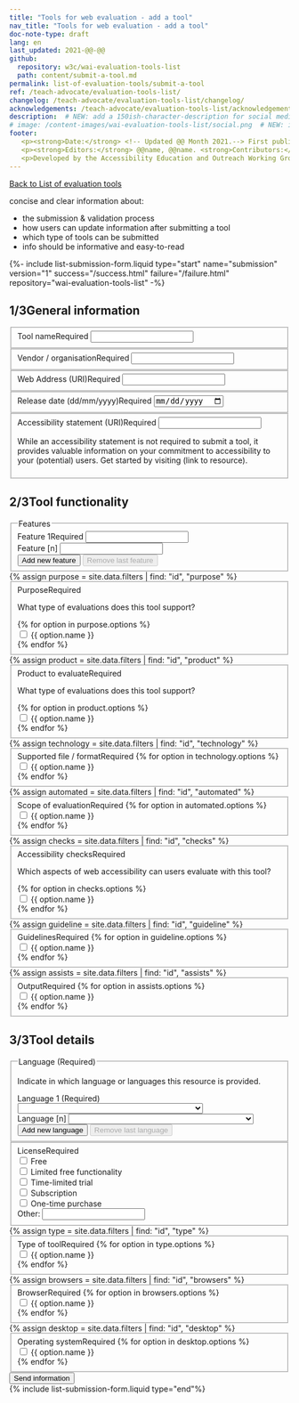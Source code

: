 ```yaml
---
title: "Tools for web evaluation - add a tool"
nav_title: "Tools for web evaluation - add a tool"
doc-note-type: draft
lang: en   
last_updated: 2021-@@-@@
github:
  repository: w3c/wai-evaluation-tools-list
  path: content/submit-a-tool.md
permalink: list-of-evaluation-tools/submit-a-tool
ref: /teach-advocate/evaluation-tools-list/
changelog: /teach-advocate/evaluation-tools-list/changelog/
acknowledgements: /teach-advocate/evaluation-tools-list/acknowledgements/
description:  # NEW: add a 150ish-character-description for social media   # translate the description
# image: /content-images/wai-evaluation-tools-list/social.png  # NEW: image for social media (leave commented out if we don't have a specific one for this reource)
footer: 
   <p><strong>Date:</strong> <!-- Updated @@ Month 2021.--> First published Month 20@@. CHANGELOG.</p>
   <p><strong>Editors:</strong> @@name, @@name. <strong>Contributors:</strong> @@name, @@name, and <a href="https://www.w3.org/groups/wg/eowg/participants">participants of the EOWG</a>. ACKNOWLEDGEMENTS lists contributors and credits.</p>
   <p>Developed by the Accessibility Education and Outreach Working Group (<a href="http://www.w3.org/WAI/EO/">EOWG</a>). Developed as part of the <a href="https://www.w3.org/WAI/about/projects/wai-coop/">WAI-CooP project</a>, co-funded by the European Commission.</p>
---
```

<!-- markdownlint-disable no-inline-html -->

<div style="grid-column: 4 / span 4">

<style>
{% include css/styles.css %}
main > header { grid-column: 4 / span 4; }
</style>

<div class="submission-header">
  <a href="../list-of-evaluation-tools/">Back to List of evaluation tools</a>
  <p>
    concise and clear information about:
  </p>
  <ul>
    <li>the submission & validation process</li>
    <li>how users can update information after submitting a tool</li>
    <li>which type of tools can be submitted</li>
    <li>info should be informative and easy-to-read</li>
  </ul>
</div>

{%- include list-submission-form.liquid type="start"
                                   name="submission"
                                   version="1"
                                   success="/success.html"
                                   failure="/failure.html"
                                   repository="wai-evaluation-tools-list" -%}


<div class="submission-form">
  <h2 id="general-information"><span>1/3</span>General information</h2>

  <fieldset class="field">
      <label for="tool-title" class="label-input">Tool name<span>Required</span></label>
      <input type="text" id="tool-title" required>
  </fieldset>
  <fieldset class="field">
      <label for="tool-provider" class="label-input">Vendor / organisation<span>Required</span></label>
      <input type="text" id="tool-provider" required>
  </fieldset>
  <fieldset class="field">
      <label for="tool-website" class="label-input">Web Address (URI)<span>Required</span></label>
      <input type="url" name="tool-website" id="tool-website" required>
  </fieldset>
  <fieldset class="field">
      <label for="tool-release"  class="label-input">Release date (dd/mm/yyyy)<span>Required</span></label>
      <input type="date" id="tool-release" required>
  </fieldset>
  <fieldset class="field">
      <label for="tool-a11yloc" class="label-input">Accessibility statement (URI)<span>Required</span></label>
      <input type="url" id="tool-a11yloc" required>
      <p>
        While an accessibility statement is not required to submit a tool, it provides valuable information on your commitment to accessibility to your (potential) users. Get started by visiting (link to resource).
      </p>
  </fieldset>

  <h2 id="tool-functionality"><span>2/3</span>Tool functionality</h2>

  <fieldset class="field" id="features">
    <legend class="label">Features</legend>
    <div class="line">
      <label for="tool-feature_1" class="label-input">Feature 1<span>Required</span></label>
      <input type="text" name="features[]" id="feature_1" class="select-form" required> 
    </div>
    <div class="proto">
      <label for="tool-feature_[n]" class="label-input">Feature [n]</label>
      <input type="text" name="feature[]" id="feature_[n]" class="select-form" required> 
    </div>
    <button type="button" class="add_line small">Add new feature</button>
    <button type="button" class="remove_line small" disabled>Remove last feature</button>
  </fieldset>
  {% assign purpose = site.data.filters | find: "id", "purpose" %}
  <fieldset class="field" id="purpose">
      <label for="tool-purpose"  class="label-input">Purpose<span>Required</span></label>
      <p>What type of evaluations does this tool support?</p>
      {% for option in purpose.options %}
        <div class="radio-field">
          <input type="checkbox" name="purpose[]" id="tool-purpose-{{ option.id }}" value="{{ option.name }}" group="purpose" required>
          <label for="tool-purpose-{{ option.id }}">{{ option.name }}</label>
        </div>
      {% endfor %}
  </fieldset>
  {% assign product = site.data.filters | find: "id", "product" %}
  <fieldset class="field" id="product">
      <label for="tool-product"  class="label-input">Product to evaluate<span>Required</span></label>
      <p>What type of evaluations does this tool support?</p>
      {% for option in product.options %}
        <div class="radio-field">
          <input type="checkbox" name="product[]" id="tool-product-{{ option.id }}" value="{{ option.name }}" group="product" required>
          <label for="tool-product-{{ option.id }}">{{ option.name }}</label>
        </div>
      {% endfor %}
  </fieldset>
  {% assign technology = site.data.filters | find: "id", "technology" %}
  <fieldset class="field" id="technology">
      <label for="tool-technology"  class="label-input">Supported file / format<span>Required</span></label>
      {% for option in technology.options %}
        <div class="radio-field">
          <input type="checkbox" name="technology[]" id="tool-technology-{{ option.id }}" value="{{ option.name }}" group="technology" required>
          <label for="tool-technology-{{ option.id }}">{{ option.name }}</label>
        </div>
      {% endfor %}
  </fieldset>
  {% assign automated = site.data.filters | find: "id", "automated" %}
  <fieldset class="field" id="automated">
      <label for="tool-automated"  class="label-input">Scope of evaluation<span>Required</span></label>
      {% for option in automated.options %}
        <div class="radio-field">
          <input type="checkbox" name="automated[]" id="tool-automated-{{ option.id }}" value="{{ option.name }}" group="automated" required>
          <label for="tool-automated-{{ option.id }}">{{ option.name }}</label>
        </div>
      {% endfor %}
  </fieldset>
  {% assign checks = site.data.filters | find: "id", "checks" %}
  <fieldset class="field" id="checks">
      <label for="tool-checks"  class="label-input">Accessibility checks<span>Required</span></label>
      <p>Which aspects of web accessibility can users evaluate with this tool?</p>
      {% for option in checks.options %}
        <div class="radio-field">
          <input type="checkbox" name="checks[]" id="tool-checks-{{ option.id }}" value="{{ option.name }}" group="checks" required>
          <label for="tool-checks-{{ option.id }}">{{ option.name }}</label>
        </div>
      {% endfor %}
  </fieldset>
  {% assign guideline = site.data.filters | find: "id", "guideline" %}
  <fieldset class="field" id="checks">
      <label for="tool-guideline"  class="label-input">Guidelines<span>Required</span></label>
      {% for option in guideline.options %}
        <div class="radio-field">
          <input type="checkbox" name="guideline[]" id="tool-guideline-{{ option.id }}" value="{{ option.name }}" group="guideline" required>
          <label for="tool-guideline-{{ option.id }}">{{ option.name }}</label>
        </div>
      {% endfor %}
  </fieldset>
  {% assign assists = site.data.filters | find: "id", "assists" %}
  <fieldset class="field" id="checks">
      <label for="tool-assists"  class="label-input">Output<span>Required</span></label>
      {% for option in assists.options %}
        <div class="radio-field">
          <input type="checkbox" name="assists[]" id="tool-assists-{{ option.id }}" value="{{ option.name }}" group="assists" required>
          <label for="tool-assists-{{ option.id }}">{{ option.name }}</label>
        </div>
      {% endfor %}
  </fieldset>

  <h2 id="tool-details"><span>3/3</span>Tool details </h2>

  <fieldset class="field" id="language">
    <legend class="label">Language (Required)</legend>
    <p class="expl">Indicate in which language or languages this resource is provided.</p>
    <div class="line">
      <label for="tool-language_1" class="label-input">Language 1 (Required)</label>
      <select name="language[]" id="language_1" class="select-form" required> 
          <option value=""></option>
          {% for language in site.data.lang %}
              <option value="{{ language[0] }}">{{ language[1].name }} ({{language[1].nativeName }})</option>
          {% endfor %}
      </select>
    </div>
    <div class="proto">
      <label for="tool-language_[n]" class="label-input">Language [n]</label>
      <select name="language[]" id="language_[n]" class="select-form" required> 
          <option value=""></option>
          {% for language in site.data.lang %}
              <option value="{{ language[0] }}">{{ language[1].name }} ({{language[1].nativeName }})</option>
          {% endfor %}
      </select>
      </div>
    <button type="button" class="add_line small">Add new language</button>
    <button type="button" class="remove_line small" disabled>Remove last language</button>
  </fieldset>
  <!-- {% assign license = site.data.filters | find: "id", "license" %} -->
  <fieldset class="field" id="license">
      <label for="tool-license"  class="label-input">License<span>Required</span></label>
<!--       {% for option in license.options %}
        <div class="radio-field">
          <input type="checkbox" name="license[]" id="tool-license-{{ option.id }}" value="{{ option.name }}" required>
          <label for="tool-license-{{ option.id }}">{{ option.name }}</label>
        </div>
      {% endfor %} -->
      <div class="radio-field">
        <input type="checkbox" name="license[]" id="tool-license-free" value="Free" group="licence" required>
        <label for="tool-license-free">Free</label>
      </div>
      <div class="radio-field">
        <input type="checkbox" name="license[]" id="tool-license-limited" value="Limited free functionality" group="licence" required>
        <label for="tool-license-limited">Limited free functionality</label>
      </div>
      <div class="radio-field">
        <input type="checkbox" name="license[]" id="tool-license-time" value="Time-limited trial" group="licence" required>
        <label for="tool-license-time">Time-limited trial</label>
      </div>
      <div class="radio-field">
        <input type="checkbox" name="license[]" id="tool-license-subscription" value="Subscription" group="licence" required>
        <label for="tool-license-subscription">Subscription</label>
      </div>
      <div class="radio-field">
        <input type="checkbox" name="license[]" id="tool-license-purchase" value="One-time purchase" group="licence" required>
        <label for="tool-license-purchase">One-time purchase</label>
      </div>
      <div class="radio-field-other">
        <label for="tool-license-purchase">Other:</label>
        <input type="text" name="license[]" id="tool-license-other">
      </div>
  </fieldset>
  {% assign type = site.data.filters | find: "id", "type" %}
  <fieldset class="field" id="type">
      <label for="tool-type"  class="label-input">Type of tool<span>Required</span></label>
      {% for option in type.options %}
        <div class="radio-field">
          <input type="checkbox" name="type[]" id="tool-type-{{ option.id }}" value="{{ option.name }}" group="type" required>
          <label for="tool-type-{{ option.id }}">{{ option.name }}</label>
        </div>
      {% endfor %}
  </fieldset>
  {% assign browsers = site.data.filters | find: "id", "browsers" %}
  <fieldset class="field" id="browsers">
      <label for="tool-browsers"  class="label-input">Browser<span>Required</span></label>
      {% for option in browsers.options %}
        <div class="radio-field">
          <input type="checkbox" name="browsers[]" id="tool-browsers-{{ option.id }}" value="{{ option.name }}" group="browsers" required>
          <label for="tool-browsers-{{ option.id }}">{{ option.name }}</label>
        </div>
      {% endfor %}
  </fieldset>
  {% assign desktop = site.data.filters | find: "id", "desktop" %}
  <fieldset class="field" id="desktop">
      <label for="tool-desktop"  class="label-input">Operating system<span>Required</span></label>
      {% for option in desktop.options %}
        <div class="radio-field">
          <input type="checkbox" name="desktop[]" id="tool-desktop-{{ option.id }}" value="{{ option.name }}" group="desktop" required>
          <label for="tool-desktop-{{ option.id }}">{{ option.name }}</label>
        </div>
      {% endfor %}
  </fieldset>


<!--   <div class="field">
     <label for="submitter-name" class="label-input">Name (Required)</label>
     <input type="text" id="submitter-name" required>
   </div> -->
<!--    <div class="field">
     <label for="submitter-email" class="label-input">Email (Required)</label>
     <input type="email" id="submitter-email" required>
  </div> -->

<!--   <h2 id="the-resource">About the resource</h2>
  <p>Provide some information about the tool. This information will be publicly shared.</p>

  <div class="field">
      <label for="tool-provider" class="label-input">Provider (Required)</label>
      <input type="text" id="tool-provider" required>
  </div>
  <div class="field">
      <label for="tool-description" class="label-input">Description (Required)</label>
      <p class="expl">Provide a brief description of this tool (max.: 350 chars).</p>
      <textarea id="tool-description" maxlength="350" required></textarea>
      <p><em>Please enter only plain text (no HTML). URIs are not linked.</em></p>
  </div>

  <fieldset class="field"  id="tool-features">
    <legend class="label">Features (Required)</legend>
  </fieldset>

  <fieldset class="field" id="tool-purpose">
    <legend class="label">Purpose (Required)</legend>
    <div class="radio-field">
      <input type="radio" name="tool-purpose" id="tool-purpose-automated" required>
      <label for="tool-purpose-automated">Automatically test accessibility</label>
    </div> 
    <div class="radio-field">
      <input type="radio" name="tool-purpose" id="tool-purpose-manual" required>
      <label for="tool-purpose-manual">Support manual testing</label>
    </div>
    <div class="radio-field">
      <input type="radio" name="tool-purpose" id="tool-purpose-simulate" required>
      <label for="tool-purpose-simulate">Simulate user experience</label>
    </div> 
  </fieldset>

  <fieldset class="field"  id="tool-product">
    <legend class="label">Product to evaluate (Required)</legend>
  </fieldset>

  <fieldset class="field"  id="tool-mediatype">
    <legend class="label">Media type (Required)</legend>
  </fieldset>

  <fieldset class="field"  id="tool-type">
    <legend class="label">Type of tool (Required)</legend>
  </fieldset>

  <fieldset class="field" id="course-license">
    <legend class="label">Paid or free (Required)</legend> -->
<!--     <div class="radio-field">
      <input type="radio" name="course-cost" id="course-cost-free">
      <label for="course-cost-free">Free of charge</label>
    </div> 
    <div class="radio-field">
      <input type="radio" name="course-cost" id="course-cost-free-certificates-for-purchase" required>
      <label for="course-cost-free-certificates-for-purchase">Free with certificates for purchase</label>
    </div>
    <div class="radio-field">
      <input type="radio" name="course-cost" id="course-cost-free-limited-time">
      <label for="course-cost-free-limited-time">Free for limited content or duration</label>
    </div>
    <div class="radio-field">
      <input type="radio" name="course-cost" id="course-cost-free-or-reduced-for-some">
      <label for="course-cost-free-or-reduced-for-some">Free or reduced fee for some</label>
    </div>
    <div class="radio-field">
      <input type="radio" name="course-cost" id="course-cost-paid">
      <label for="course-cost-paid">Paid</label>
    </div>  --> 
 <!--   </fieldset>

  <fieldset class="field"  id="tool-scope">
    <legend class="label">Scope (Required)</legend>
  </fieldset>

  <fieldset class="field"  id="tool-guideline">
    <legend class="label">Guidelines (Required)</legend>
  </fieldset>

  <fieldset class="field"  id="tool-technology">
    <legend class="label">File format (Required)</legend>
  </fieldset>

  <fieldset class="field"  id="tool-operatingsystem">
    <legend class="label">Operating system (Required)</legend>
  </fieldset>

  <fieldset class="field"  id="tool-browser">
    <legend class="label">Browser (Required)</legend>
  </fieldset>

  <fieldset class="field"  id="tool-metrics">
    <legend class="label">Metrics (Required)</legend>
  </fieldset>

  <fieldset class="field" id="language">
    <legend class="label">Language (Required)</legend>
    <p class="expl">Indicate in which language or languages this resource is provided.</p>
    <div class="line">
      <label for="course-language_1" class="label-input">Language 1 (Required)</label>
      <select name="language" id="language_1" class="select-form" required> 
          <option value=""></option>
          {% for language in site.data.lang %}
              <option value="{{ language[0] }}">{{ language[1].name }} ({{language[1].nativeName }})</option>
          {% endfor %}
      </select>
    </div>
    <div class="proto">
      <label for="course-language_[n]" class="label-input">Language [n]</label>
      <select name="language" id="language_[n]" class="select-form" required> 
          <option value=""></option>
          {% for language in site.data.lang %}
              <option value="{{ language[0] }}">{{ language[1].name }} ({{language[1].nativeName }})</option>
          {% endfor %}
      </select>
      </div>
    <button type="button" class="add-line small">Add new language</button>
    <button type="button" class="remove-line small" disabled>Remove last language</button>
  </fieldset>

  <fieldset class="field"  id="course-accessibility-support">
    <legend><h3>Accessibility support</h3></legend>
    <p class="expl">If applicable, indicate what accessibility support is provided (see guidance on <a href="https://www.w3.org/WAI/teach-advocate/accessible-presentations/">How to Make Your Presentations Accessible to All</a>). Include details in the text box.</p>
    {% include accessibility-support.liquid %}
  </fieldset>

  <div class="field">
      <label for="tool-content-update"  class="label-input">Last updated (Required)</label>
      <input type="date" id="tool-content-update" required>
  </div>
  <div class="field">
      <label for="tool-content-release"  class="label-input">Date added? (Required)</label>
      <input type="date" id="tool-content-release" required>
  </div>

  <h2>Submitting your tool</h2>
  <div class="field">
    <label for="comments" class="label-input">Comments</label>
    <p class="expl">Let us know if you have any comments. This information will not be publicly shared.</p>
    <textarea id="comments"></textarea>
  </div>
  <fieldset class="field">
    <div class="radio-field">  
      <input type="checkbox" id="check-correct-info" required> 
      <label for="check-correct-info">The information I provided is correct according to the best of my knowledge (Required).</label>
    </div>
    <div class="radio-field">  
      <input type="checkbox" id="check-publish-info" required> 
      <label for="confirmatin-publish-info">I give permission for the information about this resource to be published in the W3C's List of Evaluation Tools (Required).</label>
    </div>
  </fieldset>
  <p>When you submit the form, we will review your submission and add it to the list. This will be within a month.</p> -->
  <div class="field">
    <button type="submit">Send information</button>
  </div>
</div>
{% include list-submission-form.liquid type="end"%}

<script>
{% include js/submission.js %}
</script>